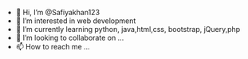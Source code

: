 - 👋 Hi, I’m @Safiyakhan123
- 👀 I’m interested in web development
- 🌱 I’m currently learning python, java,html,css, bootstrap, jQuery,php
- 💞️ I’m looking to collaborate on ...
- 📫 How to reach me ...

<!---
Safiyakhan123/Safiyakhan123 is a ✨ special ✨ repository because its `README.md` (this file) appears on your GitHub profile.
You can click the Preview link to take a look at your changes.
--->

